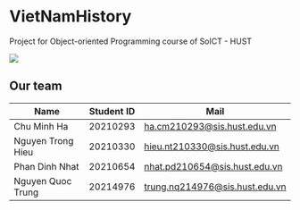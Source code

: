 # VietNamHistory

Project for Object-oriented Programming course of SoICT - HUST

![](https://cdn.discordapp.com/attachments/1120761462600777869/1120761487305224242/image.png)

## Our team
| Name              |  Student ID | Mail                           |
|-------------------|-------------|--------------------------------|
| Chu Minh Ha       | 20210293    | ha.cm210293@sis.hust.edu.vn    |
| Nguyen Trong Hieu | 20210330    | hieu.nt210330@sis.hust.edu.vn  |
| Phan Dinh Nhat    | 20210654    | nhat.pd210654@sis.hust.edu.vn  |
| Nguyen Quoc Trung | 20214976    | trung.nq214976@sis.hust.edu.vn |  